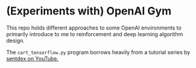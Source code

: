 # (Experiments with) OpenAI Gym 

This repo holds different approaches to some OpenAI environments to primarily introduce to me to reinforcement and deep learning algorithm design. 

The `cart_tensorflow.py` program borrows heavily from a tutorial series by [sentdex on YouTube.](https://www.youtube.com/user/sentdex)